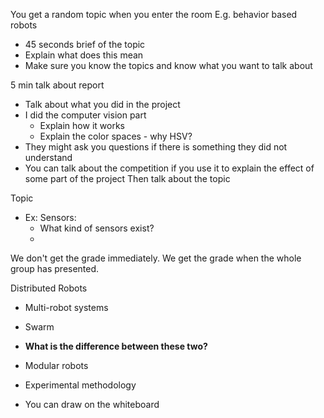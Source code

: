 You get a random topic when you enter the room
E.g. behavior based robots

- 45 seconds brief of the topic
- Explain what does this mean
- Make sure you know the topics and know what you want to talk about

5 min talk about report

- Talk about what you did in the project
- I did the computer vision part
  - Explain how it works
  - Explain the color spaces - why HSV?
- They might ask you questions if there is something they did not understand
- You can talk about the competition if you use it to explain the effect of some part of the project
  Then talk about the topic

Topic

- Ex: Sensors:
  - What kind of sensors exist?
  -

We don't get the grade immediately.
We get the grade when the whole group has presented.

Distributed Robots

- Multi-robot systems
- Swarm
- **What is the difference between these two?**
- Modular robots

- Experimental methodology

- You can draw on the whiteboard
